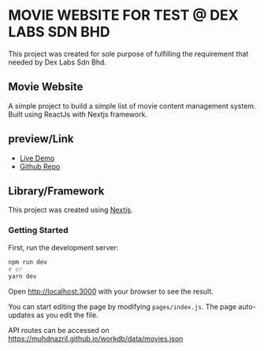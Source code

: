 # MOVIE WEBSITE FOR TEST @ DEX LABS SDN BHD

 This project was created for sole purpose of fulfilling the requirement that needed by Dex Labs Sdn Bhd.

## Movie Website

 A simple project to build a simple list of movie content management system. Built using ReactJs with Nextjs framework.  

## preview/Link

 - [Live Demo](https://dex-lab.vercel.app/)
 - [Github Repo](https://github.com/mdnazril/dex-lab)

## Library/Framework

 This project was created using [Nextjs](https://nextjs.org/). 

### Getting Started

First, run the development server:

```bash
npm run dev
# or
yarn dev
```

Open [http://localhost:3000](http://localhost:3000) with your browser to see the result.

You can start editing the page by modifying `pages/index.js`. The page auto-updates as you edit the file.

API routes can be accessed on https://muhdnazril.github.io/workdb/data/movies.json
